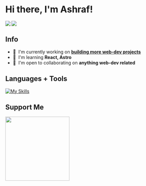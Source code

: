 # Hi there, I'm Ashraf!

<img align="left" src="https://github.com/nine96as/stats/blob/master/generated/overview.svg#gh-dark-mode-only" />
<img src="https://github.com/nine96as/stats/blob/master/generated/languages.svg#gh-dark-mode-only" />

## Info

- 🚀  I'm currently working on **[building more web-dev projects](https://www.theodinproject.com/)**
- 🧠  I'm learning **React, Astro**
- 🤝  I'm open to collaborating on **anything web-dev related**

## Languages + Tools

[![My Skills](https://skillicons.dev/icons?i=python,java,js,html,css,tailwindcss,ts,php,kotlin,mongodb,mysql,postgresql,prisma,nodejs,laravel,docker,express,flask,jest,react,vite&perline=7)](https://skillicons.dev)

## Support Me

<a href="https://www.buymeacoffee.com/nine96as"><img src="https://cdn.buymeacoffee.com/buttons/v2/default-yellow.png" width="200" /></a>
